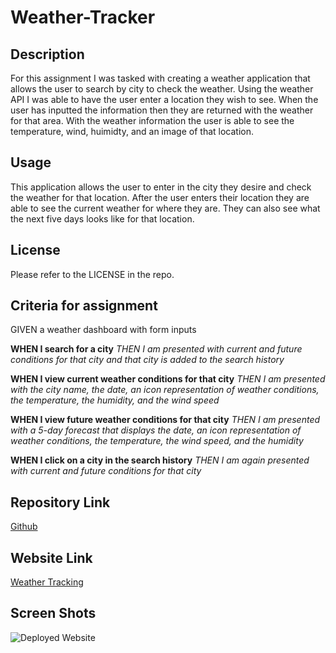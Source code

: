 # Weather-Tracker

## Description

For this assignment I was tasked with creating a weather application that allows the user to search by city to check the weather. Using the weather API I was able to have the user enter a location they wish to see. When the user has inputted the information then they are returned with the weather for that area. With the weather information the user is able to see the temperature, wind, huimidty, and an image of that location.

## Usage

This application allows the user to enter in the city they desire and check the weather for that location. After the user enters their location they are able to see the current weather for where they are. They can also see what the next five days looks like for that location.

## License

Please refer to the LICENSE in the repo.

## Criteria for assignment

GIVEN a weather dashboard with form inputs

**WHEN I search for a city**
*THEN I am presented with current and future conditions for that city and that city is added to the search history*

**WHEN I view current weather conditions for that city**
*THEN I am presented with the city name, the date, an icon representation of weather conditions, the temperature, the humidity, and the wind speed*

**WHEN I view future weather conditions for that city**
*THEN I am presented with a 5-day forecast that displays the date, an icon representation of weather conditions, the temperature, the wind speed, and the humidity*

**WHEN I click on a city in the search history**
*THEN I am again presented with current and future conditions for that city*

## Repository Link

[Github](https://github.com/PintoDrop/weather-)

## Website Link

[Weather Tracking]()

## Screen Shots

![Deployed Website]()